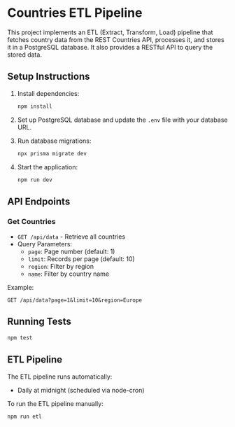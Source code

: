 # Countries ETL Pipeline

This project implements an ETL (Extract, Transform, Load) pipeline that fetches country data from the REST Countries API, processes it, and stores it in a PostgreSQL database. It also provides a RESTful API to query the stored data.

## Setup Instructions

1. Install dependencies:
   ```bash
   npm install
   ```

2. Set up PostgreSQL database and update the `.env` file with your database URL.

3. Run database migrations:
   ```bash
   npx prisma migrate dev
   ```

4. Start the application:
   ```bash
   npm run dev
   ```

## API Endpoints

### Get Countries
- `GET /api/data` - Retrieve all countries
- Query Parameters:
  - `page`: Page number (default: 1)
  - `limit`: Records per page (default: 10)
  - `region`: Filter by region
  - `name`: Filter by country name

Example:
```
GET /api/data?page=1&limit=10&region=Europe
```

## Running Tests
```bash
npm test
```

## ETL Pipeline

The ETL pipeline runs automatically:
- Daily at midnight (scheduled via node-cron)

To run the ETL pipeline manually:
```bash
npm run etl
```